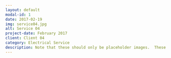 ```yaml
---
layout: default
modal-id: 1
date: 2017-02-19
img: service04.jpg
alt: Service 04
project-date: February 2017
client: Client 04
category: Electrical Service
description: Note that these should only be placeholder images.  These have been captured from Google Images only to depict example and need to be replaced before go-live.
---
```

